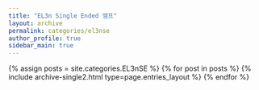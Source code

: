 ```yaml
---
title: "EL3n Single Ended 앰프"
layout: archive
permalink: categories/el3nse
author_profile: true
sidebar_main: true
---
```



{% assign posts = site.categories.EL3nSE %}
{% for post in posts %} {% include archive-single2.html type=page.entries_layout %} {% endfor %}